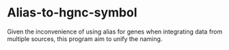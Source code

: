 # Alias-to-hgnc-symbol
Given the inconvenience of using alias for genes when integrating data from multiple sources, this program aim to unify the naming. 

